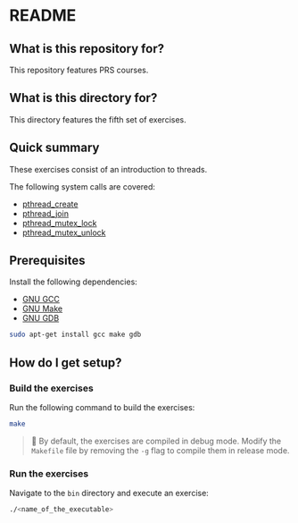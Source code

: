 # README 

## What is this repository for?

This repository features PRS courses.

## What is this directory for?

This directory features the fifth set of exercises. 

## Quick summary

These exercises consist of an introduction to threads.

The following system calls are covered:
    
- [pthread_create](https://man7.org/linux/man-pages/man3/pthread_create.3.html)
- [pthread_join](https://man7.org/linux/man-pages/man3/pthread_join.3.html)
- [pthread_mutex_lock](https://man7.org/linux/man-pages/man3/pthread_mutex_lock.3p.html)
- [pthread_mutex_unlock](https://man7.org/linux/man-pages/man3/pthread_mutex_lock.3p.html)

## Prerequisites

Install the following dependencies:

* [GNU GCC](https://gcc.gnu.org/)
* [GNU Make](https://www.gnu.org/software/make/)
* [GNU GDB](https://www.sourceware.org/gdb/)

```sh
sudo apt-get install gcc make gdb
```

## How do I get setup?

### Build the exercises

Run the following command to build the exercises:

```sh
make
```

> :pushpin: By default, the exercises are compiled in debug mode. 
  Modify the `Makefile` file by removing the `-g` flag to compile 
  them in release mode.

### Run the exercises

Navigate to the `bin` directory and execute an exercise:

```sh
./<name_of_the_executable>
```

